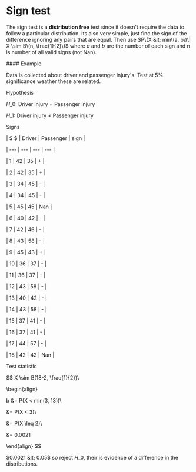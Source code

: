 # Sign test

The sign test is a **distribution free** test since it doesn't require the data to follow a particular distribution. Its also very simple, just find the sign of the difference ignoring any pairs that are equal. Then use $P\(X &lt; min\(a, b\)\| X \sim B\(n, \frac{1}{2}\)$ where $a$ and $b$ are the number of each sign and n is number of all valid signs \(not Nan\).

\#\#\#\# Example

Data is collected about driver and passenger injury's. Test at 5% significance weather these are related.

Hypothesis

$H\_0$: Driver injury $=$ Passenger injury

$H\_1$: Driver injury $\ne$ Passenger injury

Signs

\| $ $ \| Driver \| Passenger \| sign \|

\| --- \| --- \| --- \| --- \|

\| 1 \| 42 \| 35 \| + \|

\| 2 \| 42 \| 35 \| + \|

\| 3 \| 34 \| 45 \| - \|

\| 4 \| 34 \| 45 \| - \|

\| 5 \| 45 \| 45 \| Nan \|

\| 6 \| 40 \| 42 \| - \|

\| 7 \| 42 \| 46 \| - \|

\| 8 \| 43 \| 58 \| - \|

\| 9 \| 45 \| 43 \| + \|

\| 10 \| 36 \| 37 \| - \|

\| 11 \| 36 \| 37 \| - \|

\| 12 \| 43 \| 58 \| - \|

\| 13 \| 40 \| 42 \| - \|

\| 14 \| 43 \| 58 \| - \|

\| 15 \| 37 \| 41 \| - \|

\| 16 \| 37 \| 41 \| - \|

\| 17 \| 44 \| 57 \| - \|

\| 18 \| 42 \| 42 \| Nan \|

Test statistic


$$
X \sim B\(18-2, \frac{1}{2}\)\\

\begin{align}

b &= P\(X &lt; min\(3, 13\)\)\\

   &= P\(X &lt; 3\)\\

   &= P\(X \leq 2\)\\

   &= 0.0021

\end{align}
$$


$0.0021 &lt; 0.05$ so reject $H\_0$, their is evidence of a difference in the distributions.

